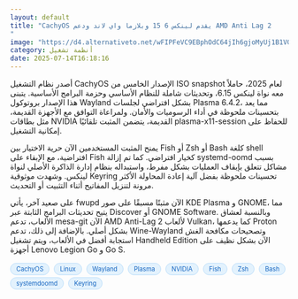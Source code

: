 ```yaml
---
layout: default
title: "CachyOS يقدم لينكس 6 15 وبلازما واي لاند ودعم AMD Anti Lag 2
"
image: "https://d4.alternativeto.net/wFIPFeVC9EBphOdC64jIh6gjoMyUj1B1VG1EFpNKakk/rs:fill:1520:760:0/g:ce:0:0/YWJzOi8vZGlzdC9jb250ZW50LzE3NTI1MTA1MzAxMjQucG5n.png"
category: أنظمة تشغيل
date: 2025-07-14T16:18:16
---
```


أصدر نظام التشغيل CachyOS الإصدار الخامس من ISO snapshot لعام 2025، حاملاً معه نواة لينكس 6.15، وتحديثات شاملة للنظام الأساسي وحزمة البرامج الأساسية. يتبنى هذا الإصدار بروتوكول Wayland بشكل افتراضي لجلسات Plasma 6.4.2، مما يعد بتحسينات ملحوظة في أداء الرسوميات والأمان. ولمراعاة التوافق مع الأجهزة القديمة، مثل بطاقات NVIDIA القديمة، يتضمن المثبت تلقائيًا plasma-x11-session للحفاظ على إمكانية التشغيل.

يمنح المثبت المستخدمين الآن حرية الاختيار بين Fish أو Zsh أو Bash كلغة shell افتراضية، مع الإبقاء على Fish كخيار افتراضي. كما تم إزالة systemd-oomd بسبب مشاكل تتعلق بإيقاف العمليات بشكل مفرط، واستبداله بنظام إدارة الذاكرة الأصلي لنواة لينكس. وشهدت موثوقية Keyring تحسينات ملحوظة بفضل آلية إعادة المحاولة الأكثر مرونة لتنزيل المفاتيح أثناء التثبيت أو التحديث.

على صعيد آخر، يأتي fwupd الآن مثبتًا مسبقًا على صور KDE Plasma و GNOME، مما يتيح تحديثات البرامج الثابتة عبر Discover أو GNOME Software. وبالنسبة لعشاق الألعاب، تدعم mesa-git الآن AMD Anti-Lag 2 لألعاب Vulkan، كما يدعمها Proton بشكل أصلي. بالإضافة إلى ذلك، تدعم Wine-Wayland وتصحيحات مكافحة الغش استجابة أفضل في الألعاب، ويتم تشغيل Handheld Edition الآن بشكل نظيف على أجهزة Lenovo Legion Go و Go S.

<div style="margin-top:2px; margin-bottom:2px;"><a href="https://bidjadraft.github.io/?query=CachyOS" style="background:#e3f2fd; color:#1565c0; font-size:80%; border-radius:12px; padding:3px 10px; margin:2px 4px 2px 0; display:inline-block; border:1px solid #bbdefb; text-decoration:none;">CachyOS</a> <a href="https://bidjadraft.github.io/?query=Linux" style="background:#e3f2fd; color:#1565c0; font-size:80%; border-radius:12px; padding:3px 10px; margin:2px 4px 2px 0; display:inline-block; border:1px solid #bbdefb; text-decoration:none;">Linux</a> <a href="https://bidjadraft.github.io/?query=Wayland" style="background:#e3f2fd; color:#1565c0; font-size:80%; border-radius:12px; padding:3px 10px; margin:2px 4px 2px 0; display:inline-block; border:1px solid #bbdefb; text-decoration:none;">Wayland</a> <a href="https://bidjadraft.github.io/?query=Plasma" style="background:#e3f2fd; color:#1565c0; font-size:80%; border-radius:12px; padding:3px 10px; margin:2px 4px 2px 0; display:inline-block; border:1px solid #bbdefb; text-decoration:none;">Plasma</a> <a href="https://bidjadraft.github.io/?query=NVIDIA" style="background:#e3f2fd; color:#1565c0; font-size:80%; border-radius:12px; padding:3px 10px; margin:2px 4px 2px 0; display:inline-block; border:1px solid #bbdefb; text-decoration:none;">NVIDIA</a> <a href="https://bidjadraft.github.io/?query=Fish" style="background:#e3f2fd; color:#1565c0; font-size:80%; border-radius:12px; padding:3px 10px; margin:2px 4px 2px 0; display:inline-block; border:1px solid #bbdefb; text-decoration:none;">Fish</a> <a href="https://bidjadraft.github.io/?query=Zsh" style="background:#e3f2fd; color:#1565c0; font-size:80%; border-radius:12px; padding:3px 10px; margin:2px 4px 2px 0; display:inline-block; border:1px solid #bbdefb; text-decoration:none;">Zsh</a> <a href="https://bidjadraft.github.io/?query=Bash" style="background:#e3f2fd; color:#1565c0; font-size:80%; border-radius:12px; padding:3px 10px; margin:2px 4px 2px 0; display:inline-block; border:1px solid #bbdefb; text-decoration:none;">Bash</a> <a href="https://bidjadraft.github.io/?query=systemdoomd" style="background:#e3f2fd; color:#1565c0; font-size:80%; border-radius:12px; padding:3px 10px; margin:2px 4px 2px 0; display:inline-block; border:1px solid #bbdefb; text-decoration:none;">systemdoomd</a> <a href="https://bidjadraft.github.io/?query=Keyring" style="background:#e3f2fd; color:#1565c0; font-size:80%; border-radius:12px; padding:3px 10px; margin:2px 4px 2px 0; display:inline-block; border:1px solid #bbdefb; text-decoration:none;">Keyring</a></div><br><br>
